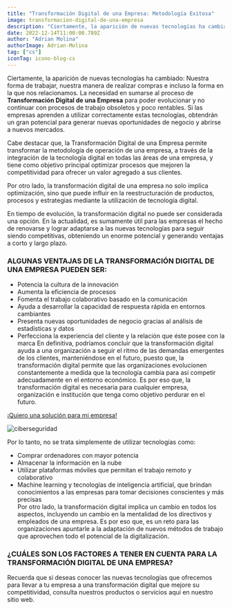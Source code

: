 ```yaml
---
title: "Transformación Digital de una Empresa: Metodología Exitosa"
image: transformacion-digital-de-una-empresa
description: "Ciertamente, la aparición de nuevas tecnologías ha cambiado: Nuestra forma de trabajar, nuestra manera de realizar compras e incluso la forma en la que nos relacionamos. La necesidad en sumarse al proceso de Transformación Digital de una Empresa para poder evolucionar y no continuar con procesos de trabajo obsoletos y poco rentables. Si las empresas aprenden a utilizar correctamente estas tecnologías, obtendrán un gran potencial para generar nuevas oportunidades de negocio y abrirse a nuevos mercados."
date: 2022-12-14T11:00:00.789Z
author: "Adrian Molina"
authorImage: Adrian-Molina
tag: ["cs"]
iconTag: icono-blog-cs
---
```


Ciertamente, la aparición de nuevas tecnologías ha cambiado: Nuestra forma de trabajar, nuestra manera de realizar compras e incluso la forma en la que nos relacionamos. La necesidad en sumarse al proceso de **Transformación Digital de una Empresa** para poder evolucionar y no continuar con procesos de trabajo obsoletos y poco rentables. Si las empresas aprenden a utilizar correctamente estas tecnologías, obtendrán un gran potencial para generar nuevas oportunidades de negocio y abrirse a nuevos mercados.

Cabe destacar que, la Transformación Digital de una Empresa permite transformar la metodología de operación de una empresa, a través de la integración de la tecnología digital en todas las áreas de una empresa, y tiene como objetivo principal optimizar procesos que mejoren la competitividad para ofrecer un valor agregado a sus clientes.

Por otro lado, la transformación digital de una empresa no solo implica optimización, sino que puede influir en la reestructuración de productos, procesos y estrategias mediante la utilización de tecnología digital.

En tiempo de evolución, la transformación digital no puede ser considerada una opción. En la actualidad, es sumamente útil para las empresas el hecho de renovarse y lograr adaptarse a las nuevas tecnologías para seguir siendo competitivas, obteniendo un enorme potencial y generando ventajas a corto y largo plazo.

### ALGUNAS VENTAJAS DE LA TRANSFORMACIÓN DIGITAL DE UNA EMPRESA PUEDEN SER:
-  Potencia la cultura de la innovación 
-  Aumenta la eficiencia de procesos 
-  Fomenta el trabajo colaborativo basado en la comunicación 
-  Ayuda a desarrollar la capacidad de respuesta rápida en entornos cambiantes 
-  Presenta nuevas oportunidades de negocio gracias al análisis de estadísticas y datos 
-  Perfecciona la experiencia del cliente y la relación que éste posee con la marca 
En definitiva, podríamos concluir que la transformación digital ayuda a una organización a seguir el ritmo de las demandas emergentes de los clientes, manteniéndose en el futuro, puesto que, la transformación digital permite que las organizaciones evolucionen constantemente a medida que la tecnología cambia para así competir adecuadamente en el entorno económico. Es por eso que, la transformación digital es necesaria para cualquier empresa, organización e institución que tenga como objetivo perdurar en el futuro. 

[¡Quiero una solución para mi empresa!](/ciberseguridad)

![ciberseguridad](/image/posts/man-hand-holding-virtual-world-with-internet-connection-metaverse-global-business-marketing-banking-financial-pass-thru-application-technology-concept-scaled-1-.webp)

Por lo tanto, no se trata simplemente de utilizar tecnologías como: 

- Comprar ordenadores con mayor potencia  
- Almacenar la información en la nube 
- Utilizar plataformas móviles que permitan el trabajo remoto y colaborativo 
- Machine learning y tecnologías de inteligencia artificial, que brindan conocimientos a las empresas para tomar decisiones conscientes y más precisas  
Por otro lado, la transformación digital implica un cambio en todos los aspectos, incluyendo un cambio en la mentalidad de los directivos y empleados de una empresa. Es por eso que, es un reto para las organizaciones apuntarle a la adaptación de nuevos métodos de trabajo que aprovechen todo el potencial de la digitalización. 

### ¿CUÁLES SON LOS FACTORES A TENER EN CUENTA PARA LA TRANSFORMACIÓN DIGITAL DE UNA EMPRESA? 
Recuerda que si deseas conocer las nuevas tecnologías que ofrecemos para llevar a tu empresa a una transformación digital que mejore su competitividad, consulta nuestros productos o servicios aquí en nuestro sitio web.
